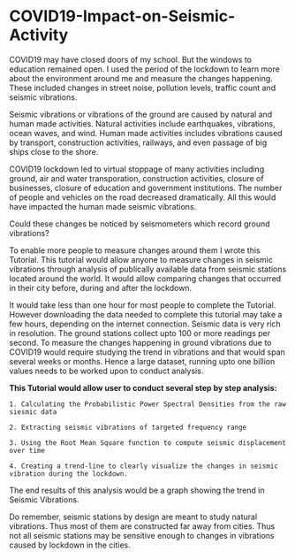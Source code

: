 # COVID19-Impact-on-Seismic-Activity
COVID19 may have closed doors of my school. But the windows to education remained open. I used the period of the lockdown to learn more about the environment around me and measure the changes happening. These included changes in street noise, pollution levels, traffic count and seismic vibrations. 

Seismic vibrations or vibrations of the ground are caused by natural and human made activities. Natural activities include earthquakes, vibrations, ocean waves, and wind. Human made activities includes vibrations caused by transport, construction activities, railways, and even passage of big ships close to the shore.

COVID19 lockdown led to virtual stoppage of many activities including ground, air and water transporation, construction activities, closure of businesses, closure of education and government institutions. The number of people and vehicles on the road decreased dramatically. All this would have impacted the human made seismic vibrations. 

Could these changes be noticed by seismometers which record ground vibrations?

To enable more people to measure changes around them I wrote this Tutorial. This tutorial would allow anyone to measure changes in seismic vibrations through analysis of publically available data from seismic stations located around the world. It would allow comparing changes that occurred in their city before, during and after the lockdown.

It would take less than one hour for most people to complete the Tutorial. However downloading the data needed to complete this tutorial may take a few hours, depending on the internet connection. Seismic data is very rich in resolution. The ground stations collect upto 100 or more readings per second. To measure the changes happening in ground vibrations due to COVID19 would require studying the trend in vibrations and that would span several weeks or months. Hence a large dataset, running upto one billion values needs to be worked upon to conduct analysis.

**This Tutorial would allow user to conduct several step by step analysis:**

    1. Calculating the Probabilistic Power Spectral Densities from the raw siesmic data
    
    2. Extracting seismic vibrations of targeted frequency range
    
    3. Using the Root Mean Square function to compute seismic displacement over time
    
    4. Creating a trend-line to clearly visualize the changes in seismic vibration during the lockdown. 
    

The end results of this analysis would be a graph showing the trend in Seismic Vibrations.

Do remember, seismic stations by design are meant to study natural vibrations. Thus most of them are constructed far away from cities. Thus not all seismic stations may be sensitive enough to changes in vibrations caused by lockdown in the cities.
